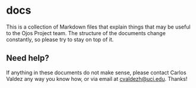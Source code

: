 # docs

This is a collection of Markdown files that explain things that may be useful to
the Ojos Project team. The structure of the documents change constantly, so
please try to stay on top of it.

## Need help?

If anything in these documents do not make sense, please contact Carlos Valdez
any way you know how, or via email at
[cvaldezh@uci.edu](mailto:cvaldezh@uci.edu). Thanks!
